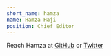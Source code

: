 ```yaml
---
short_name: hamza
name: Hamza Haji
position: Chief Editor
---
```

<div ><p>Reach Hamza at <a id="profile-link"  target="_blank" href="https://github.com/habasweiny">GitHub</a> or
<a id="profile-link"  target="_blank" href="https://twitter.com/hamzambo">Twitter</a>
</p></div>